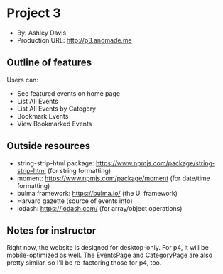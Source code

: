 # Project 3

- By: Ashley Davis
- Production URL: <http://p3.andmade.me>

## Outline of features

Users can:

- See featured events on home page
- List All Events
- List All Events by Category
- Bookmark Events
- View Bookmarked Events

## Outside resources

- string-strip-html package: <https://www.npmjs.com/package/string-strip-html> (for string formatting)
- moment: https://www.npmjs.com/package/moment (for date/time formatting)
- bulma framework: https://bulma.io/ (the UI framework)
- Harvard gazette (source of events info)
- lodash: https://lodash.com/ (for array/object operations)

## Notes for instructor

Right now, the website is designed for desktop-only. For p4, it will be mobile-optimized as well. The EventsPage and CategoryPage are also pretty similar, so I'll be re-factoring those for p4, too.
